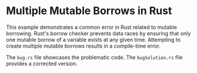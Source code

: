 # Multiple Mutable Borrows in Rust

This example demonstrates a common error in Rust related to mutable borrowing. Rust's borrow checker prevents data races by ensuring that only one mutable borrow of a variable exists at any given time.  Attempting to create multiple mutable borrows results in a compile-time error.

The `bug.rs` file showcases the problematic code. The `bugSolution.rs` file provides a corrected version.
